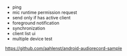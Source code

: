- ping
- mic runtime permission request
- send only if has active client
- foreground notification
- synchronization
- client list ui
- multiple device test

https://github.com/aahlenst/android-audiorecord-sample